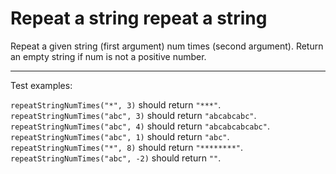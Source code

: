 # Repeat a string repeat a string

Repeat a given string (first argument) num times (second argument). Return an empty string if num is not a positive number.

---

Test examples:

`repeatStringNumTimes("*", 3)` should return `"***"`.\
`repeatStringNumTimes("abc", 3)` should return `"abcabcabc"`.\
`repeatStringNumTimes("abc", 4)` should return `"abcabcabcabc"`.\
`repeatStringNumTimes("abc", 1)` should return `"abc"`.\
`repeatStringNumTimes("*", 8)` should return `"********"`.\
`repeatStringNumTimes("abc", -2)` should return `""`.